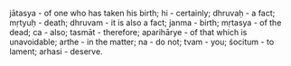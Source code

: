 jātasya - of one who has taken his birth; hi - certainly; dhruvaḥ - a fact; mṛtyuḥ - death; dhruvam - it is also a fact; janma - birth; mṛtasya - of the dead; ca - also; tasmāt - therefore; aparihārye - of that which is unavoidable; arthe - in the matter; na - do not; tvam - you; śocitum - to lament; arhasi - deserve.